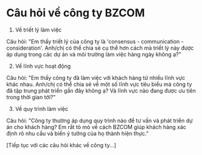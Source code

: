 # Câu hỏi về công ty BZCOM

1. Về triết lý làm việc

Câu hỏi: "Em thấy triết lý của công ty là 'consensus - communication - consideration'. Anh/chị có thể chia sẻ cụ thể hơn cách mà triết lý này được áp dụng trong các dự án và môi trường làm việc hàng ngày không ạ?"

2. Về lĩnh vực hoạt động

Câu hỏi: "Em thấy công ty đã làm việc với khách hàng từ nhiều lĩnh vực khác nhau. Anh/chị có thể chia sẻ về một số lĩnh vực tiêu biểu mà công ty đã tập trung phát triển gần đây không ạ? Và lĩnh vực nào đang được ưu tiên trong thời gian tới?"

3. Về quy trình làm việc

Câu hỏi: "Công ty thường áp dụng quy trình nào để tư vấn và phát triển dự án cho khách hàng? Em rất tò mò về cách BZCOM giúp khách hàng xác định rõ nhu cầu và biến ý tưởng của họ thành hiện thực."

[Tiếp tục với các câu hỏi khác về công ty...]

